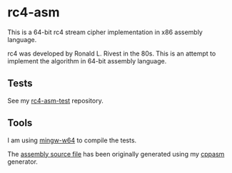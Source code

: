 # rc4-asm
This is a 64-bit rc4 stream cipher implementation in x86 assembly language.

rc4 was developed by Ronald L. Rivest in the 80s. This is an attempt to implement
the algorithm in 64-bit assembly language.

## Tests
See my [rc4-asm-test](https://github.com/aelfimow/rc4-asm-test) repository.

## Tools
I am using [mingw-w64](https://mingw-w64.org) to compile the tests.

The [assembly source file](src/rc4func.S) has been originally generated using my [cppasm](https://github.com/aelfimow/cppasm)
generator.
